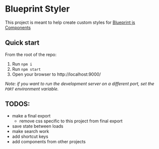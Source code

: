 # Blueprint Styler

This project is meant to help create custom styles for [Blueprint js Components](https://blueprintjs.com/docs/)

## Quick start

From the root of the repo:

1. Run `npm i`
1. Run `npm start`
1. Open your browser to http://localhost:9000/

*Note: if you want to run the development server on a different port, set the `PORT` environment variable.*


## TODOS:
- make a final export
  - remove css specific to this project from final export
- save state between loads
- make search work
- add shortcut keys
- add components from other projects
